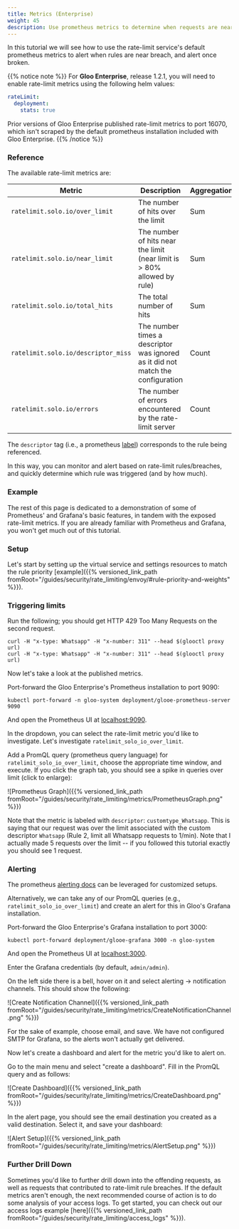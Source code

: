 ```yaml
---
title: Metrics (Enterprise)
weight: 45
description: Use prometheus metrics to determine when requests are near or over rate-limits.
---
```


In this tutorial we will see how to use the rate-limit service's default prometheus metrics to alert when rules are
near breach, and alert once broken.

{{% notice note %}}
For **Gloo Enterprise**, release 1.2.1, you will need to enable rate-limit metrics using the following helm values:
```yaml
rateLimit:
  deployment:
    stats: true
```
Prior versions of Gloo Enterprise published rate-limit metrics to port 16070, which isn't scraped by the default
prometheus installation included with Gloo Enterprise.
{{% /notice %}}

### Reference

The available rate-limit metrics are:

|Metric|Description|Aggregation|Tag|
|------|-----------|-----------|---|
|`ratelimit.solo.io/over_limit`|The number of hits over the limit|Sum|`descriptor`|
|`ratelimit.solo.io/near_limit`|The number of hits near the limit (near limit is > 80% allowed by rule)|Sum|`descriptor`|
|`ratelimit.solo.io/total_hits`|The total number of hits|Sum|`descriptor`|
|`ratelimit.solo.io/descriptor_miss`|The number times a descriptor was ignored as it did not match the configuration|Count|N/A|
|`ratelimit.solo.io/errors`|The number of errors encountered by the rate-limit server|Count|`type`|

The `descriptor` tag (i.e., a prometheus [label](https://prometheus.io/docs/practices/naming/#labels)) corresponds to
the rule being referenced.

In this way, you can monitor and alert based on rate-limit rules/breaches, and quickly determine which rule was
triggered (and by how much).

### Example

The rest of this page is dedicated to a demonstration of some of Prometheus' and Grafana's basic features, in tandem
with the exposed rate-limit metrics. If you are already familiar with Prometheus and Grafana, you won't get much out
of this tutorial.

### Setup
Let's start by setting up the virtual service and settings resources to match the rule priority
[example]({{% versioned_link_path fromRoot="/guides/security/rate_limiting/envoy/#rule-priority-and-weights" %}}).

### Triggering limits

Run the following; you should get HTTP 429 Too Many Requests on the second request.
```shell
curl -H "x-type: Whatsapp" -H "x-number: 311" --head $(glooctl proxy url)
curl -H "x-type: Whatsapp" -H "x-number: 311" --head $(glooctl proxy url)
```

Now let's take a look at the published metrics.

Port-forward the Gloo Enterprise's Prometheus installation to port 9090:

```shell
kubectl port-forward -n gloo-system deployment/glooe-prometheus-server 9090
```

And open the Prometheus UI at [localhost:9090](http://localhost:9090).

In the dropdown, you can select the rate-limit metric you'd like to investigate. Let's investigate
`ratelimit_solo_io_over_limit`.

Add a PromQL query (prometheus query language) for `ratelimit_solo_io_over_limit`, choose the appropriate time window,
and execute. If you click the graph tab, you should see a spike in queries over limit (click to enlarge):

![Prometheus Graph]({{% versioned_link_path fromRoot="/guides/security/rate_limiting/metrics/PrometheusGraph.png" %}})

Note that the metric is labeled with `descriptor`: `customtype_Whatsapp`. This is saying that our request was over the
limit associated with the custom descriptor `Whatsapp` (Rule 2, limit all Whatsapp requests to 1/min). Note that I
actually made 5 requests over the limit -- if you followed this tutorial exactly you should see 1 request.

### Alerting

The prometheus [alerting docs](https://prometheus.io/docs/alerting/overview/) can be leveraged for customized setups.

Alternatively, we can take any of our PromQL queries (e.g., `ratelimit_solo_io_over_limit`) and create an alert for
this in Gloo's Grafana installation.

Port-forward the Gloo Enterprise's Grafana installation to port 3000:
```shell
kubectl port-forward deployment/glooe-grafana 3000 -n gloo-system
```
And open the Prometheus UI at [localhost:3000](http://localhost:3000).

Enter the Grafana credentials (by default, `admin/admin`).

On the left side there is a bell, hover on it and select alerting -> notification channels. This should show the
following:

![Create Notification Channel]({{% versioned_link_path fromRoot="/guides/security/rate_limiting/metrics/CreateNotificationChannel.png" %}})

For the sake of example, choose email, and save. We have not configured SMTP for Grafana, so the alerts won't actually
get delivered.

Now let's create a dashboard and alert for the metric you'd like to alert on.

Go to the main menu and select "create a dashboard". Fill in the PromQL query and as follows:

![Create Dashboard]({{% versioned_link_path fromRoot="/guides/security/rate_limiting/metrics/CreateDashboard.png" %}})

In the alert page, you should see the email destination you created as a valid destination. Select it, and save your
dashboard:

![Alert Setup]({{% versioned_link_path fromRoot="/guides/security/rate_limiting/metrics/AlertSetup.png" %}})

### Further Drill Down

Sometimes you'd like to further drill down into the offending requests, as well as requests that contributed to
rate-limit rule breaches. If the default metrics aren't enough, the next recommended course of action is to do some
analysis of your access logs. To get started, you can check out our access logs example
[here]({{% versioned_link_path fromRoot="/guides/security/rate_limiting/access_logs" %}}).
